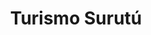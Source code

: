 ---
title: "Turismo Surutú"
url: /santa-cruz-de-la-sierra/turismo-surutu/
shop: agencia de viajes
---